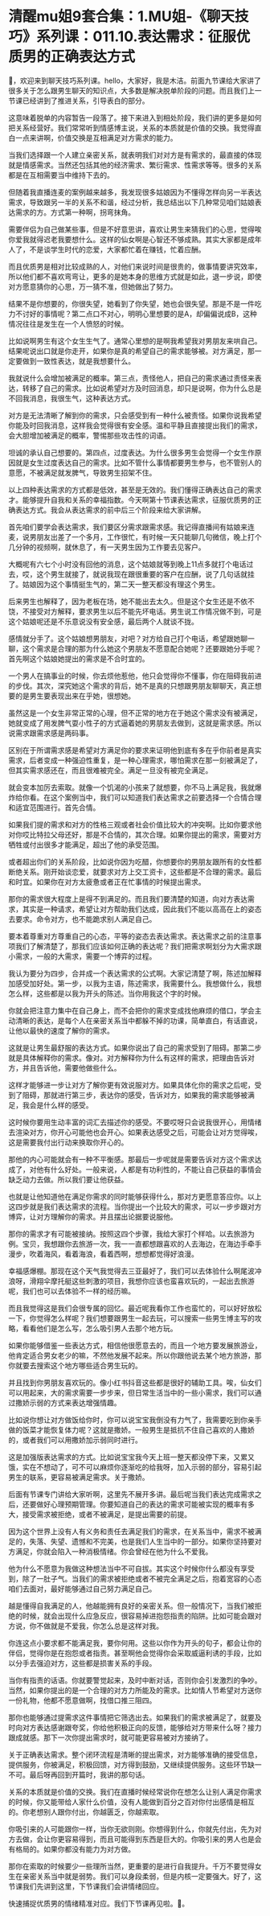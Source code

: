 # 清醒mu姐9套合集：1.MU姐-《聊天技巧》系列课：011.10.表达需求：征服优质男的正确表达方式

🎼，欢迎来到聊天技巧系列课。hello，大家好，我是木洁。前面九节课给大家讲了很多关于怎么跟男生聊天的知识点，大多数是解决脱单阶段的问题。而且我们上一节课已经讲到了推进关系，引导表白的部分。

这意味着脱单的内容暂告一段落了。接下来进入到相处阶段，我们讲的更多是如何把关系经营好。我们常常听到情感博主说，关系的本质就是价值的交换。我觉得直白一点来讲啊，价值交换是互相满足对方需求的能力。

当我们选择跟一个人建立亲密关系，就表明我们对对方是有需求的，最直接的体现就是情感需求。当然还包括其他的经济需求、繁衍需求、性需求等等。很多的关系都是在互相需要当中维持下去的。

但随着我直播连麦的案例越来越多，我发现很多姑娘因为不懂得怎样向另一半表达需求，导致跟另一半的关系不和谐，经过分析，我总结出以下几种常见咱们姑娘表达需求的方。方式第一种啊，拐弯抹角。

需要伴侣为自己做某些事，但是不好意思讲，喜欢让男生来猜我们的心思，觉得唉你爱我就得迟老我要想什么。这样的仙女啊是心智还不够成熟。其实大家都是成年人了，不是谈学生时代的恋爱，大家都忙着在赚钱，忙着应酬。

而且优质男是相对比较成熟的人，对他们来说时间是很贵的，做事情要讲究效率，所以他们都不喜欢弯弯让，更多的是她本身的思维方式就是如此，退一步说，即使对方愿意猜你的心思，万一猜不准，但她做出了努力。

结果不是你想要的，你很失望，她看到了你失望，她也会很失望。那是不是一件吃力不讨好的事情呢？第二点口不对心，明明心里想要的是A，却偏偏说成B，这种情况往往是发生在一个人愤怒的时候。

比如说啊男生有这个女生生气了。通常心里想的是啊我希望我对男朋友来哄自己。结果呢说出口就是你走开，如果你是真的希望自己的需求能够被。对方满足，那一定要做到一致性表达，就是我想要什么。

我就说什么会增加被满足的概率。第三点，责怪他人，把自己的需求通过责怪来表达，转移了自己的需求。比如说希望对方及时回消息，却只是说啊，你为什么总是不回我消息，我很生气，这种表达方式。

对方是无法清晰了解到你的需求，只会感受到有一种什么被责怪。如果你说我希望你能及时回我消息，这样我会觉得很有安全感。温和平静且直接提出我们的需求，会大胆增加被满足的概率，警惕那些攻击性的词语。

坦诚的承认自己想要的。第四点，过度表达。为什么很多男生会觉得一个女生作原因就是女生过度表达自己的需求。比如不管什么事情都要男生参与，也不管别人的意愿，不被满足就发脾气，导致男生招架不住。

以上四种表达需求的方式都是低效，甚至是无效的。我们懂得正确表达自己的需求才。能够提升自我和关系的幸福指数。今天啊第十节课表达需求，征服优质男的正确表达方式。我会从表达需求的前中后三个阶段来给大家讲解。

首先咱们要学会表达需求，我们要区分需求跟需求感。我记得直播间有姑娘来连麦，说男朋友出差了一个多月，工作很忙，有时候一天只能聊几句微信，晚上打个几分钟的视频啊，就休息了，有一天男生因为工作要去见客户。

大概呢有六七个小时没有回他的消息，这个姑娘就等到晚上11点多就打个电话过去，哎，这个男生就接了，就说我现在跟很重要的客户在应酬，说了几句话就挂了。姑娘因为这个事情挺生气的，第二天一整天都没有理这个男生。

后来男生也解释了，因为老板在场，她不能出去太久。但是这个女生还是不依不饶，不接受对方解释，要求男生以后不能先坏电话。男生说工作情况做不到，可是这个姑娘呢还是不乐意说没有安全感，最后两个人就谈不拢。

感情就分手了。这个姑娘想男朋友，对吧？对方给自己打个电话，希望跟她聊一聊，这个需求是合理的那为什么她这个男朋友不愿意配合她呢？还要跟她分手呢？首先啊这个姑娘她提出的需求是不合时宜的。

一个男人在搞事业的时候，你去烦他惹他，他只会觉得你不懂事，你在阻碍我前进的步伐。其次，深究她这个需求的背后，她不是真的只想跟男朋友聊聊天，真正想要的是男生要表现出来在乎她，很想她。

虽然这是一个女生非常正常的心理，但不正常的地方在于她这个需求没有被满足，她就变成了用发脾气耍小性子的方式逼着她的男朋友去做到，这就是需求感。所以说需求跟需求感是两码事。

区别在于所谓需求感是希望对方满足你的要求来证明他到底有多在乎你前者是真实需求，后者变成一种强迫性重复，是一种心理需求，哪怕需求在那一刻被满足了，但其实需求感还在，而且很难被完全。满足一旦没有被完全满足。

就会变本加厉去索取。就像一个饥渴的小孩来了就想要，你不马上满足我，我就爆炸给你看。在这个案例当中，我们可以知道我们表达需求之前要选择一个合情合理和适宜范围进行。首先合情。

如果我们提的需求和对方的性格三观或者社会价值比较大的冲突啊。比如你要求他对你哎比特拉父母还好，那是不合情的，其次合理。如果你提出的需求，需要对方牺牲或付出很多才能满足，超出了他的承受范围。

或者超出你们的关系阶段，比如说你因为吃醋，你想要你的男朋友跟所有的女性都断绝关系。刚开始谈恋爱，就要求对方上交工资卡，这些都是不合理的需求。最后和时宜。如果你在对方太疲惫或者正在忙事情的时候提出需求。

那你的需求很大程度上是得不到满足的。而且我们要清楚的知道，向对方表达需求，其实是一种请求，希望让对方帮助我们达成，因此我们不能以高高在上的姿态去要求。命令对方，也不能跪求别人满足自己。

要本着尊重对方尊重自己的心态，平等的姿态去表达需求。表达需求之前的注意事项我们了解清楚了，那我们应该如何正确的表达呢？我们把需求啊划分为大需求跟小需求，一般的大需求，需要一个博弈的过程。

我认为要分为四步，合并成一个表达需求的公式啊。大家记清楚了啊，陈述加解释加感受加好处。第一步，以我为主语，陈述需求，我需要什么。我想做什么，我想怎么样，这些都是以我为开头的陈述。当你用我这个字的时候。

你就会把注意力集中在自己身上，而不会把你的需求变成找他麻烦的借口，学会主动清晰的表达，是每个人在亲密关系当中都躲不掉的功课，简单直白，有话直说，让他以最快的速度了解你的需求。

这就是让男生最舒服的表达方式。如果你说出了自己的需求受到了阻碍。那第二步就是具体解释你的需求。像对。对方解释你为什么有这样的需求，把理由告诉对方，并且告诉他，需要他做些什么。

这样才能够进一步让对方了解你更有效说服对方。如果具体化你的需求之后呢，受到了阻碍，那就进行第三步，表达你的感受，告诉对方，如果我的需求能够被满足，我会是什么样的感受。

这时候你要用生动丰富的词汇去描述你的感受。不要哎呀只会说我很开心，用情绪去渲染对方，你开心可能他也会开心。如果表达感受之后，可能会让对方觉得唉，这是需要我付出行动来换取你开心的。

那他的内心可能就会有一种不平衡感。那最后一步呢就是需要告诉对方这个需求达成了，对他有什么好处。一般来说，人都是有功利性的，不能让自己获益的事情会缺乏动力去做。所以我们要让他获益。

也就是让他知道他在满足你需求的同时能够获得什么，那对方更愿意答应你。以上这四步就是我们表达需求的流程。当你提出一个比较大的需求，可以一步步跟对方博弈，让对方理解你的需求。并且摆出论据要说服他。

那你的需求才有可能被接纳。按照这四个步骤，我给大家打个样哈。以去旅游为例。宝贝，我想跟你去旅游一次，我一一直都想跟喜欢的人去海边，在海边手牵手漫步，吹着海风，看着海浪，看着西啊，想想都觉得好浪漫。

幸福感爆棚。那现在这个天气我觉得去三亚最好了，我们可以去体验什么啊尾波冲浪呀，滑翔伞摩托艇这些刺激的项目，我想你应该也蛮喜欢玩的，一起出去旅游呢，我们也可以去体验不一样的经历嘛。

而且我觉得这是我们会很专属的回忆。最近呢我看你工作也蛮忙的，可以好好放松一下，你觉得怎么样呢？我们想要跟男生一起去玩，可以搜索一些男生博主写的攻略，看看他们是怎么写，怎么吸引男人去那个地方玩。

如果你能够借鉴一些表达方式，相信他很愿意去的，而且一个地方要发展旅游业，他肯定适合男女老少的嘛，不然他发展不起来。所以你跟他说去某个地方旅游，那你就要去搜索这个地方哪些适合男生玩的。

并且找到你男朋友喜欢玩的。像小红书抖音这些都是很好的辅助工具。唉，仙女们可以用起来，大的需求需要一步步来，但日常生活当中的一些小需求，我们可以通过撒娇示弱的方式来表达增强情趣。

比如说你想让对方做饭给你时，你可以说宝宝我倒没有力气了，我需要吃到你亲手做的饭菜才能恢复体力呢？这就是撒娇。一般男生是抵抗不住自己喜欢的人撒娇的，或者我们可以用撒娇加示弱同时进行。

这是加强版表达需求的方式。比如说宝宝我今天上班一整天都没停下来，又累又饿，实在不想动了，可不可以麻烦你逐渐吃的给我呀，加入示弱的部分，容易引起男生的联系，更容易被满足需求。关于撒娇。

后面有节课专门讲给大家听啊，这里先不展开多讲。最后呢当我们表达完成需求之后，还要做好心理预期管理。你要知道自己的表达的需求可能被实现的概率有多大，接受需求被拒绝，或者不被满足，是提出需要的前提。

因为这个世界上没有人有义务和责任去满足我们的需求，在关系当中，需求不被满足的，失落、失望、遗憾和不完美，也是我们人生当中的一部分。如果你坚持要对方满足，你就会陷入一种消极情绪。你会曾经在他为什么不爱我。

他为什么不愿意为我做这种想法当中不可自拔。其实这个时候你什么都没有享受到，除了一肚子气。当我们的需求被拒绝或者不被完全满足之后，抱着宽容的心态咱们去面对，最好能够通过自己努力满足自己。

越是懂得自我满足的人，他越能拥有良好的亲密关系。但一般情况下，当我们被拒绝的时候，就会出现什么应急反应，很容易掉进抱怨指责的陷阱。比如可能会跟对方说，你不做就是不爱我，你怎么总是这样对我。

你连这点小要求都不能满足我，要你何用。这些以你作为开头的句子，都会让你的伴侣，觉得你是在抱怨或者指责。甚至啊他会觉得你会采取威逼利诱的手段，比如以分手去强迫对方，这些都是损害关系的手段。

当你有指责的话语。你就要警觉起来，及时中断对话，否则你会引发激烈的争吵。当然，如果你提出的是一个合理的对方力所能及的需求。比如情人节希望对方送你一份礼物，他都不愿意做啊，找借口推三阻四。

那你也能够通过提需求这件事情把它筛选出去。如果我们的需求被满足了，就要及时向对方表达感谢跟夸奖，你给他积极正向的反馈，能够给对方带来什么呀？接力跟成就感。那下一次你提出需求时，就可能更容易被对方接纳了。

关于正确表达需求。整个闭环流程是清晰的提出需求，对方能够准确的接受信息，提供服务，你被满足，积极回馈，对方得到鼓励，又继续提供服务。这些环节缺一不可。最后呀再回到开篇时，我讲的那句话。

关系的本质就是价值的交换。我们在直播时候经常说你在想怎么让别人满足你需求的时候，你又能带给人家什么价值，没有人能做到百分之百对你付出感情是相互的。你老想别人跟你付出，你越匮乏，你越索取。

你吸引来的人可能跟你一样，当你无欲则刚。你想得到什么，你就先付出，先为对方去做，会让你更容易得到，而且可能得到东西是巨大的。你吸引来的男人也是会有格局的。如果你都没有能力为对方做。

那你在索取的时候要少一些理所当然，更重要的是进行自我提升。千万不要觉得女生在亲密关系当中就是弱势。我们可以身段柔弱，但是内核一定要强大。好了，这节课我们先讲到这里，下节课我们会讲情绪回应。

快速捕捉优质男的情绪精准对应。我们下节课再见啦。🎼。